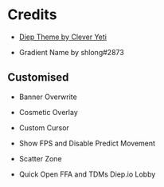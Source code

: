 # Credits

- [Diep Theme by Clever Yeti](https://github.com/CleverYeti/diep-themes/blob/main/diep-themes.js)

- Gradient Name by shlong#2873

## Customised

- Banner Overwrite

- Cosmetic Overlay

- Custom Cursor
  
- Show FPS and Disable Predict Movement

- Scatter Zone

- Quick Open FFA and TDMs Diep.io Lobby
